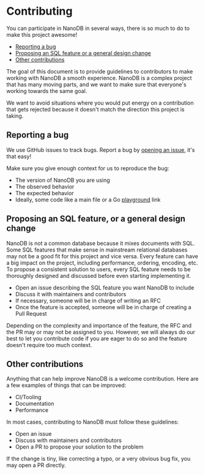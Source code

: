 # Contributing

You can participate in NanoDB in several ways, there is so much to do to make this project awesome!

- [Reporting a bug](#reporting-a-bug)
- [Proposing an SQL feature or a general design change](#proposing-an-sql-feature-or-a-general-design-change)
- [Other contributions](#other-contributions)

The goal of this document is to provide guidelines to contributors to make working with NanoDB a smooth experience.
NanoDB is a complex project that has many moving parts, and we want to make sure that everyone's working towards the
same goal.

We want to avoid situations where you would put energy on a contribution that gets rejected because it doesn't match the
direction this project is taking.

## Reporting a bug

We use GitHub issues to track bugs. Report a bug
by [opening an issue](https://github.com/i-sevostyanov/NanoDB/issues/new), it's that easy!

Make sure you give enough context for us to reproduce the bug:

- The version of NanoDB you are using
- The observed behavior
- The expected behavior
- Ideally, some code like a main file or a Go [playground](https://play.golang.org) link

## Proposing an SQL feature, or a general design change

NanoDB is not a common database because it mixes documents with SQL. Some SQL features that make sense in mainstream
relational databases may not be a good fit for this project and vice versa. Every feature can have a big impact on the
project, including performance, ordering, encoding, etc. To propose a consistent solution to users, every SQL feature
needs to be thoroughly designed and discussed before even starting implementing it.

- Open an issue describing the SQL feature you want NanoDB to include
- Discuss it with maintainers and contributors
- If necessary, someone will be in charge of writing an RFC
- Once the feature is accepted, someone will be in charge of creating a Pull Request

Depending on the complexity and importance of the feature, the RFC and the PR may or may not be assigned to you.
However, we will always do our best to let you contribute code if you are eager to do so and the feature doesn't require
too much context.

## Other contributions

Anything that can help improve NanoDB is a welcome contribution. Here are a few examples of things that can be improved:

- CI/Tooling
- Documentation
- Performance

In most cases, contributing to NanoDB must follow these guidelines:

- Open an issue
- Discuss with maintainers and contributors
- Open a PR to propose your solution to the problem

If the change is tiny, like correcting a typo, or a very obvious bug fix, you may open a PR directly.
